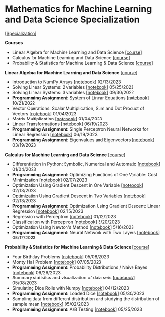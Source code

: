 # Mathematics for Machine Learning and Data Science Specialization
[[Specialization](https://www.coursera.org/specializations/mathematics-for-machine-learning-and-data-science)]

**Courses**
* Linear Algebra for Machine Learning and Data Science [[course](https://www.coursera.org/learn/machine-learning-linear-algebra)]
* Calculus for Machine Learning and Data Science [[course](https://www.coursera.org/learn/machine-learning-calculus)]
* Probability & Statistics for Machine Learning & Data Science [[course](https://www.coursera.org/learn/machine-learning-probability-and-statistics)]

**Linear Algebra for Machine Learning and Data Science** [[course](https://www.coursera.org/learn/machine-learning-linear-algebra)]
* Introduction to NumPy Arrays [[notebook](./machine-learning-linear-algebra/C1_W1_Lab_1_introduction_to_numpy_arrays.ipynb)] 02/13/2023
* Solving Linear Systems: 2 variables [[notebook](./machine-learning-linear-algebra/C1_W1_Lab_2_solving_linear_systems_2_variables.ipynb)] 05/25/2023
* Solving Linear Systems: 3 variables [[notebook](./machine-learning-linear-algebra/C1_W2_Lab_1_solving_linear_systems_3_variables.ipynb)] 09/30/2022
* **Programming Assignment**: System of Linear Equations [[notebook](./machine-learning-linear-algebra/C1_W2_Assignment.ipynb)] 10/21/2022
* Vector Operations: Scalar Multiplication, Sum and Dot Product of Vectors [[notebook](./machine-learning-linear-algebra/C1_W3_Lab_1_vector_operations.ipynb)] 01/04/2023
* Matrix Multiplication [[notebook](./machine-learning-linear-algebra/C1_W3_Lab_2_matrix_multiplication.ipynb)] 01/04/2023
* Linear Transformations [[notebook](./machine-learning-linear-algebra/C1_W3_Lab_3_linear_transformations.ipynb)] 06/19/2023
* **Programming Assignment**: Single Perceptron Neural Networks for Linear Regression [[notebook](./machine-learning-linear-algebra/C1_W3_Assignment.ipynb)] 06/19/2023
* **Programming Assignment**: Eigenvalues and Eigenvectors [[notebook](./machine-learning-linear-algebra/C1_W4_Assignment.ipynb)] 03/19/2023

**Calculus for Machine Learning and Data Science** [[course](https://www.coursera.org/learn/machine-learning-calculus)]
* Differentiation in Python: Symbolic, Numerical and Automatic [[notebook](./machine-learning-calculus/C2_W1_Lab_1_differentiation_in_python.ipynb)] 01/04/2023
* **Programming Assignment**: Optimizing Functions of One Variable: Cost Minimization [[notebook](./machine-learning-calculus/C2_W1_Assignment.ipynb)] 02/07/2023
* Optimization Using Gradient Descent in One Variable [[notebook](./machine-learning-calculus/C2_W2_Lab_1_Optimization_Using_Gradient_Descent_in_One_Variable.ipynb)] 02/13/2023
* Optimization Using Gradient Descent in Two Variables [[notebook](./machine-learning-calculus/C2_W2_Lab_2_Optimization_Using_Gradient_Descent_in_Two_Variables.ipynb)] 02/13/2023
* **Programming Assignment**: Optimization Using Gradient Descent: Linear Regression [[notebook](./machine-learning-calculus/C2_W2_Assignment.ipynb)] 02/15/2023
* Regression with Perceptron [[notebook](./machine-learning-calculus/C2_W3_Lab_1_Regression_with_Perceptron.ipynb)] 01/12/2023
* Classification with Perceptron [[notebook](./machine-learning-calculus/C2_W3_Lab_2_Classification_with_Perceptron.ipynb)] 3/20/2023
* Optimization Using Newton's Method [[notebook](./machine-learning-calculus/C2_W3_Lab_3_Optimization_Using_Newtons_Method.ipynb)] 5/16/2023
* **Programming Assignment**: Neural Network with Two Layers [[notebook](./machine-learning-calculus/C2_W3_Assignment.ipynb)] 05/17/2023

**Probability & Statistics for Machine Learning & Data Science** [[course](https://www.coursera.org/learn/machine-learning-probability-and-statistics)]
* Four Birthday Problems [[notebook](./machine-learning-probability-and-statistics/C3_W1_Lab_2_Birthday_Problems.ipynb)] 05/08/2023
* Monty Hall Problem [[notebook](./machine-learning-probability-and-statistics/C3_W1_Lab_1_Monty_Hall.ipynb)] 07/05/2023
* **Programming Assignment**: Probability Distributions / Naive Bayes [[notebook](./machine-learning-probability-and-statistics/C3_W1_Assignment.ipynb)] 06/26/2023
* Summary statistics and visualization of data sets [[notebook](./machine-learning-probability-and-statistics/ugl_datasets.ipynb)] 05/08/2023
* Simulating Dice Rolls with Numpy [[notebook](./machine-learning-probability-and-statistics/C3_W2_Lab_2_Dice_Simulations.ipynb)] 04/12/2023
* **Programming Assignment**: Loaded Dice [[notebook](./machine-learning-probability-and-statistics/C3_W2_Assignment.ipynb)] 05/30/2023
* Sampling data from different distribution and studying the distribution of sample mean [[notebook](./machine-learning-probability-and-statistics/C3_W3_Lab_1_Central_Limit_Theorem.ipynb)] 05/02/2023 
* **Programming Assignment**: A/B Testing [[notebook](./machine-learning-probability-and-statistics/C3_W4_Assignment.ipynb)] 05/25/2023